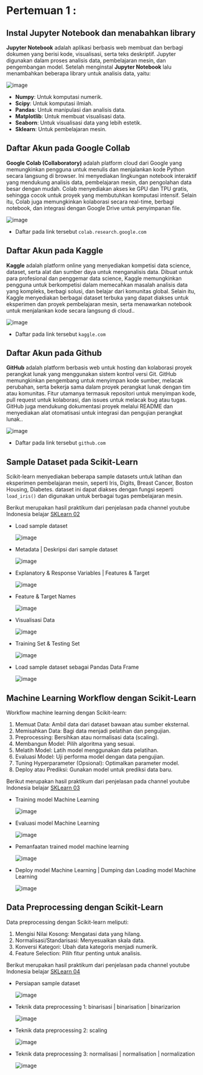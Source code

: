 # Pertemuan 1 : 

## Instal Jupyter Notebook dan menabahkan library
**Jupyter Notebook** adalah aplikasi berbasis web membuat dan berbagi dokumen yang berisi kode, visualisasi, serta teks deskriptif. Jupyter digunakan dalam proses analisis data, pembelajaran mesin, dan pengembangan model. 
Setelah menginstal **Jupyter Notebook** lalu menambahkan beberapa library untuk analisis data, yaitu:

![image](https://github.com/user-attachments/assets/3730127c-d7a8-41f9-840d-6412e52f0027)

- **Numpy**: Untuk komputasi numerik.  
- **Scipy**: Untuk komputasi ilmiah.  
- **Pandas**: Untuk manipulasi dan analisis data.  
- **Matplotlib**: Untuk membuat visualisasi data.  
- **Seaborn**: Untuk visualisasi data yang lebih estetik.  
- **Sklearn**: Untuk pembelajaran mesin.

## Daftar Akun pada Google Collab
**Google Colab (Collaboratory)** adalah platform cloud dari Google yang memungkinkan pengguna untuk menulis dan menjalankan kode Python secara langsung di browser. Ini menyediakan lingkungan notebook interaktif yang mendukung analisis data, pembelajaran mesin, dan pengolahan data besar dengan mudah. Colab menyediakan akses ke GPU dan TPU gratis, sehingga cocok untuk proyek yang membutuhkan komputasi intensif. Selain itu, Colab juga memungkinkan kolaborasi secara real-time, berbagi notebook, dan integrasi dengan Google Drive untuk penyimpanan file.

![image](https://github.com/user-attachments/assets/b82fea68-1731-4a1b-b1ef-7b1e199ee212)

- Daftar pada link tersebut `colab.research.google.com`

## Daftar Akun pada Kaggle
**Kaggle** adalah platform online yang menyediakan kompetisi data science, dataset, serta alat dan sumber daya untuk menganalisis data. Dibuat untuk para profesional dan penggemar data science, Kaggle memungkinkan pengguna untuk berkompetisi dalam memecahkan masalah analisis data yang kompleks, berbagi solusi, dan belajar dari komunitas global. Selain itu, Kaggle menyediakan berbagai dataset terbuka yang dapat diakses untuk eksperimen dan proyek pembelajaran mesin, serta menawarkan notebook untuk menjalankan kode secara langsung di cloud..

![image](https://github.com/user-attachments/assets/dc061a2e-41e6-4796-885f-126a211f4df4)

- Daftar pada link tersebut `kaggle.com`

## Daftar Akun pada Github
**GitHub** adalah platform berbasis web untuk hosting dan kolaborasi proyek perangkat lunak yang menggunakan sistem kontrol versi Git. GitHub memungkinkan pengembang untuk menyimpan kode sumber, melacak perubahan, serta bekerja sama dalam proyek perangkat lunak dengan tim atau komunitas. Fitur utamanya termasuk repositori untuk menyimpan kode, pull request untuk kolaborasi, dan issues untuk melacak bug atau tugas. GitHub juga mendukung dokumentasi proyek melalui README dan menyediakan alat otomatisasi untuk integrasi dan pengujian perangkat lunak..

![image](https://github.com/user-attachments/assets/b49eca61-91ac-47e4-b387-83ca55629c26)

- Daftar pada link tersebut `github.com`

## Sample Dataset pada Scikit-Learn
Scikit-learn menyediakan beberapa sample datasets untuk latihan dan eksperimen pembelajaran mesin, seperti Iris, Digits, Breast Cancer, Boston Housing, Diabetes. dataset ini dapat diakses dengan fungsi seperti `load_iris()` dan digunakan untuk berbagai tugas pembelajaran mesin.

Berikut merupakan hasil praktikum dari penjelasan pada channel youtube Indonesia belajar [SKLearn 02](https://www.youtube.com/watch?v=mSO2hJln0OY&list=PL2O3HdJI4voHNEv59SdXKRQVRZAFmwN9E&index=3)

- Load sample dataset
  
  ![image](https://github.com/user-attachments/assets/95963027-7952-45fa-b70d-40e3850aa998)

- Metadata | Deskripsi dari sample dataset

  ![image](https://github.com/user-attachments/assets/cb376ac5-91a0-41f6-b826-9977b467919a)

- Explanatory & Response Variables | Features & Target

  ![image](https://github.com/user-attachments/assets/933e6dad-ea92-470b-a399-556290742e6f)
  
- Feature & Target Names

  ![image](https://github.com/user-attachments/assets/07f63da8-1934-4705-a2ef-86cbfcfd999b)
  
- Visualisasi Data

  ![image](https://github.com/user-attachments/assets/cafd01c3-2437-4bc3-82bb-b6227ef73615)
  
- Training Set & Testing Set

  ![image](https://github.com/user-attachments/assets/1da7ae8d-b8b0-499d-851b-1947e844a6a4)
  
- Load sample dataset sebagai Pandas Data Frame

  ![image](https://github.com/user-attachments/assets/c0c3c2a6-ed82-43c7-b565-0b2782a24e07)

## Machine Learning Workflow dengan Scikit-Learn
Workflow machine learning dengan Scikit-learn:

1. Memuat Data: Ambil data dari dataset bawaan atau sumber eksternal.
2. Memisahkan Data: Bagi data menjadi pelatihan dan pengujian.
3. Preprocessing: Bersihkan atau normalisasi data (scaling).
4. Membangun Model: Pilih algoritma yang sesuai.
5. Melatih Model: Latih model menggunakan data pelatihan.
6. Evaluasi Model: Uji performa model dengan data pengujian.
7. Tuning Hyperparameter (Opsional): Optimalkan parameter model.
8. Deploy atau Prediksi: Gunakan model untuk prediksi data baru.

Berikut merupakan hasil praktikum dari penjelasan pada channel youtube Indonesia belajar [SKLearn 03](https://www.youtube.com/watch?v=tiREcHrtDLo&list=PL2O3HdJI4voHNEv59SdXKRQVRZAFmwN9E&index=4)

- Training model Machine Learning

  ![image](https://github.com/user-attachments/assets/6cafe66b-d731-4be1-97e7-081bdf6da661)

- Evaluasi model Machine Learning

  ![image](https://github.com/user-attachments/assets/c26b2ef2-7ea0-4075-83cf-ae724f3b6ca2)

- Pemanfaatan trained model machine learning

  ![image](https://github.com/user-attachments/assets/6198e427-86bd-47a1-b41b-15994529ad65)

- Deploy model Machine Learning | Dumping dan Loading model Machine Learning

  ![image](https://github.com/user-attachments/assets/5d236479-4939-47a1-b077-aa955b3a2fba)

## Data Preprocessing dengan Scikit-Learn
Data preprocessing dengan Scikit-learn meliputi:

1. Mengisi Nilai Kosong: Mengatasi data yang hilang.
2. Normalisasi/Standarisasi: Menyesuaikan skala data.
3. Konversi Kategori: Ubah data kategoris menjadi numerik.
4. Feature Selection: Pilih fitur penting untuk analisis.

Berikut merupakan hasil praktikum dari penjelasan pada channel youtube Indonesia belajar [SKLearn 04](https://www.youtube.com/watch?v=smNnhEd26Ek&list=PL2O3HdJI4voHNEv59SdXKRQVRZAFmwN9E&index=5)

- Persiapan sample dataset

  ![image](https://github.com/user-attachments/assets/fb4aab43-32ad-4a82-970c-d425932fb88b)

- Teknik data preprocessing 1: binarisasi | binarisation | binarizarion

  ![image](https://github.com/user-attachments/assets/99c2995e-baf3-4de5-b803-64b8f2cd3087)

- Teknik data preprocessing 2: scaling

  ![image](https://github.com/user-attachments/assets/fae6bce9-c1c3-4e57-9ff4-5d02f27f04c3)

- Teknik data preprocessing 3: normalisasi | normalisation | normalization

  ![image](https://github.com/user-attachments/assets/421a8d8c-e80c-4e4b-9595-a9582e76cc43)
